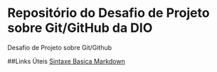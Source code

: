 # Repositório do Desafio de Projeto sobre Git/GitHub da DIO
Desafio de Projeto sobre Git/Github

##Links Úteis
[Sintaxe Basica Markdown](https://markdown.net.br/sintaxe-basica/)

